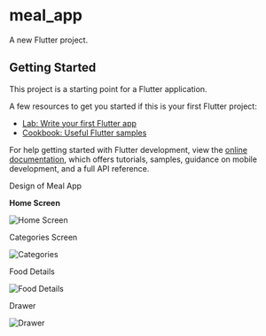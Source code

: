 # meal_app

A new Flutter project.

## Getting Started

This project is a starting point for a Flutter application.

A few resources to get you started if this is your first Flutter project:

- [Lab: Write your first Flutter app](https://docs.flutter.dev/get-started/codelab)
- [Cookbook: Useful Flutter samples](https://docs.flutter.dev/cookbook)

For help getting started with Flutter development, view the
[online documentation](https://docs.flutter.dev/), which offers tutorials,
samples, guidance on mobile development, and a full API reference.

Design of Meal App

<b>Home Screen</b>

![Home Screen](https://user-images.githubusercontent.com/85746731/224713938-12353373-baf6-4117-b083-a497d82380a7.png)

Categories Screen

![Categories](https://user-images.githubusercontent.com/85746731/224713948-84bde4d9-212e-4e9e-a505-18f080e4df44.png)

Food Details

![Food Details](https://user-images.githubusercontent.com/85746731/224713920-bc59cbd4-b6a0-478e-ae16-9b57d8c71419.png)

Drawer

![Drawer](https://user-images.githubusercontent.com/85746731/224713932-61a9cd9a-792f-40c7-b27b-9eb3fa1ea108.png)

